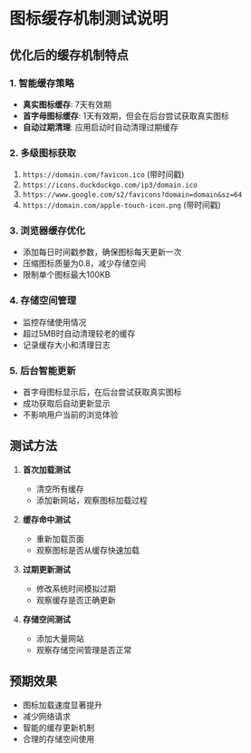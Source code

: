 # 图标缓存机制测试说明

## 优化后的缓存机制特点

### 1. 智能缓存策略
- **真实图标缓存**: 7天有效期
- **首字母图标缓存**: 1天有效期，但会在后台尝试获取真实图标
- **自动过期清理**: 应用启动时自动清理过期缓存

### 2. 多级图标获取
1. `https://domain.com/favicon.ico` (带时间戳)
2. `https://icons.duckduckgo.com/ip3/domain.ico`
3. `https://www.google.com/s2/favicons?domain=domain&sz=64`
4. `https://domain.com/apple-touch-icon.png` (带时间戳)

### 3. 浏览器缓存优化
- 添加每日时间戳参数，确保图标每天更新一次
- 压缩图标质量为0.8，减少存储空间
- 限制单个图标最大100KB

### 4. 存储空间管理
- 监控存储使用情况
- 超过5MB时自动清理较老的缓存
- 记录缓存大小和清理日志

### 5. 后台智能更新
- 首字母图标显示后，在后台尝试获取真实图标
- 成功获取后自动更新显示
- 不影响用户当前的浏览体验

## 测试方法

1. **首次加载测试**
   - 清空所有缓存
   - 添加新网站，观察图标加载过程

2. **缓存命中测试**
   - 重新加载页面
   - 观察图标是否从缓存快速加载

3. **过期更新测试**
   - 修改系统时间模拟过期
   - 观察缓存是否正确更新

4. **存储空间测试**
   - 添加大量网站
   - 观察存储空间管理是否正常

## 预期效果

- 图标加载速度显著提升
- 减少网络请求
- 智能的缓存更新机制
- 合理的存储空间使用
